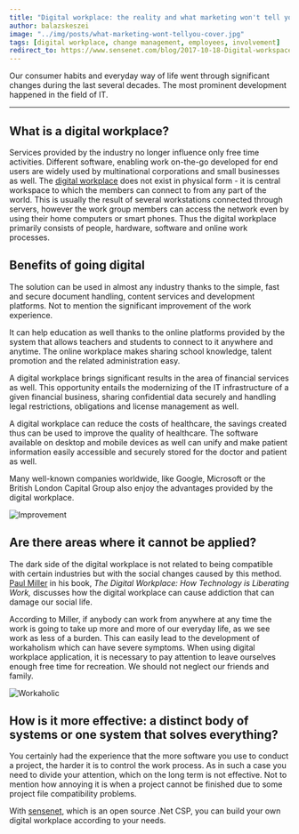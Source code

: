 ```yaml
---
title: "Digital workplace: the reality and what marketing won't tell you"
author: balazskeszei
image: "../img/posts/what-marketing-wont-tellyou-cover.jpg"
tags: [digital workplace, change management, employees, involvement]
redirect_to: https://www.sensenet.com/blog/2017-10-18-Digital-workspace-the-reality-and-what-marketing-wont-tell-you
---
```


Our consumer habits and everyday way of life went through significant changes during the last several decades. The most prominent development happened in the field of IT. 

---

## What is a digital workplace?

Services provided by the industry no longer influence only free time activities. Different software, enabling work on-the-go developed for end users are widely used by multinational corporations and small businesses as well.
The [digital workplace](https://www.sensenet.com/for-customers/use-cases/digital-workplace) does not exist in physical form - it is central workspace to which the members can connect to from any part of the world. This is usually the result of several workstations connected through servers, however the work group members can access the network even by using their home computers or smart phones. Thus the digital workplace primarily consists of people, hardware, software and online work processes. 

## Benefits of going digital

The solution can be used in almost any industry thanks to the simple, fast and secure document handling, content services and development platforms. Not to mention the significant improvement of the work experience.

It can help education as well thanks to the online platforms provided by the system that allows teachers and students to connect to it anywhere and anytime. The online workplace makes sharing school knowledge, talent promotion and the related administration easy.

A digital workplace brings significant results in the area of financial services as well. This opportunity entails the modernizing of the IT infrastructure of a given financial business, sharing confidential data securely and handling legal restrictions, obligations and license management as well.

A digital workplace can reduce the costs of healthcare, the savings created thus can be used to improve the quality of healthcare. The software available on desktop and mobile devices as well can unify and make patient information easily accessible and securely stored for the doctor and patient as well.

Many well-known companies worldwide, like Google, Microsoft or the British London Capital Group also enjoy the advantages provided by the digital workplace.

![Improvement](/img/posts/what-marketing-wont-tellyou-improvement.jpg, 'improvement')

## Are there areas where it cannot be applied?

The dark side of the digital workplace is not related to being compatible with certain industries but with the social changes caused by this method. [Paul Miller](https://www.amazon.com/Digital-Workplace-Technology-Liberating-Work/dp/1457510960) in his book, *The Digital Workplace: How Technology is Liberating Work,* discusses how the digital workplace can cause addiction that can damage our social life.

According to Miller, if anybody can work from anywhere at any time the work is going to take up more and more of our everyday life, as we see work as less of a burden. This can easily lead to the development of workaholism which can have severe symptoms. When using digital workplace application, it is necessary to pay attention to leave ourselves enough free time for recreation. We should not neglect our friends and family.

![Workaholic](/img/posts/what-marketing-wont-tellyou-workaholic.jpg, 'workaholic')

## How is it more effective: a distinct body of systems or one system that solves everything?

You certainly had the experience that the more software you use to conduct a project, the harder it is to control the work process. As in such a case you need to divide your attention, which on the long term is not effective. Not to mention how annoying it is when a project cannot be finished due to some project file compatibility problems.

With [sensenet](https://www.sensenet.com), which is an open source .Net CSP, you can build your own digital workplace according to your needs.

